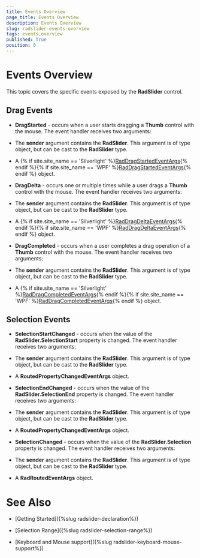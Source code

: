 ```yaml
---
title: Events Overview
page_title: Events Overview
description: Events Overview
slug: radslider-events-overview
tags: events,overview
published: True
position: 0
---
```


# Events Overview



This topic covers the specific events exposed by the __RadSlider__ control.
	  

## Drag Events

* __DragStarted__ - occurs when a user starts dragging a __Thumb__ control with the mouse. The event handler receives two arguments:
			

* The __sender__ argument contains the __RadSlider__. This argument is of type object, but can be cast to the __RadSlider__ type.
				

* A
				  {% if site.site_name == 'Silverlight' %}[RadDragStartedEventArgs](http://www.telerik.com/help/silverlight/t_telerik_windows_controls_raddragstartedeventargs.html){% endif %}{% if site.site_name == 'WPF' %}[RadDragStartedEventArgs](http://www.telerik.com/help/wpf/t_telerik_windows_controls_raddragstartedeventargs.html){% endif %}
				  object.
				

* __DragDelta__ - occurs one or multiple times while a user drags a __Thumb__ control with the mouse. The event handler receives two arguments:
			

* The __sender__ argument contains the __RadSlider__. This argument is of type object, but can be cast to the __RadSlider__ type.
				

* A
				  {% if site.site_name == 'Silverlight' %}[RadDragDeltaEventArgs](http://www.telerik.com/help/silverlight/t_telerik_windows_controls_raddragdeltaeventargs.html){% endif %}{% if site.site_name == 'WPF' %}[RadDragDeltaEventArgs](	http://www.telerik.com/help/wpf/t_telerik_windows_controls_raddragdeltaeventargs.html){% endif %}
				  object.
				

* __DragCompleted__ - occurs when a user completes a drag operation of a __Thumb__ control with the mouse.  The event handler receives two arguments:
			

* The __sender__ argument contains the __RadSlider__. This argument is of type object, but can be cast to the __RadSlider__ type.
				

* A
				  {% if site.site_name == 'Silverlight' %}[RadDragCompletedEventArgs](http://www.telerik.com/help/silverlight/t_telerik_windows_controls_raddragcompletedeventargs.html){% endif %}{% if site.site_name == 'WPF' %}[RadDragCompletedEventArgs](http://www.telerik.com/help/wpf/t_telerik_windows_controls_raddragcompletedeventargs.html){% endif %}
				  object.
				

## Selection Events

* __SelectionStartChanged__ - occurs when the value of the __RadSlider.SelectionStart__ property is changed. The event handler receives two arguments:
			

* The __sender__ argument contains the __RadSlider__. This argument is of type object, but can be cast to the __RadSlider__ type.
				

* A __RoutedPropertyChangedEventArgs<double>__ object.
				

* __SelectionEndChanged__ - occurs when the value of the __RadSlider.SelectionEnd__ property is changed. The event handler receives two arguments:
			

* The __sender__ argument contains the __RadSlider__. This argument is of type object, but can be cast to the __RadSlider__ type.
				

* A __RoutedPropertyChangedEventArgs<double>__ object.
				

* __SelectionChanged__ - occurs when the value of the __RadSlider.Selection__ property is changed.  The event handler receives two arguments:
			

* The __sender__ argument contains the __RadSlider__. This argument is of type object, but can be cast to the __RadSlider__ type.
				

* A __RadRoutedEventArgs__ object.
				

# See Also

 * [Getting Started]({%slug radslider-declaration%})

 * [Selection Range]({%slug radslider-selection-range%})

 * [Keyboard and Mouse support]({%slug radslider-keyboard-mouse-support%})
